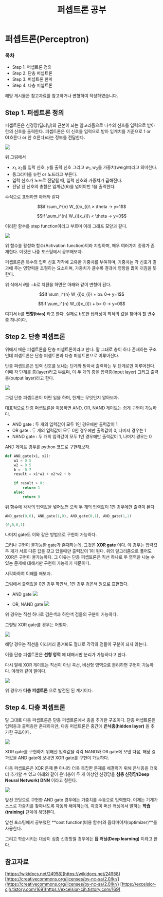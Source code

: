 ﻿---  
title:  "퍼셉트론 공부"  
  
categories:  
 - Deep learning  
tags:  
 - Study, Deep learning
 
---
# 퍼셉트론(Perceptron)
### 목차

-  Step 1. 퍼셉트론 정의
-  Step 2. 단층 퍼셉트론
-  Step 3. 퍼셉트론 한계
-   Step 4. 다층 퍼셉트론

해당 게시물은 참고자료를 참고하거나 변형하여 작성하였습니다.

## Step 1. 퍼셉트론 정의

퍼셉트론은 신경망(딥러닝)의 근본이 되는 알고리즘으로 다수의 신호를 입력으로 받아 한의 신호를 출력한다. 
퍼셉트론은 이 신호를 입력으로 받아 임계치를 기준으로 1 or 0(흐른다 or 안 흐른다)라는 정보를 전달한다.

![](https://t1.daumcdn.net/cfile/tistory/99BDCE4D5B98A1022C)

위 그림에서 
- $x_1, x_2$를 입력 신호, $y$를 출력 신호 그리고 $w_1, w_2$를 가중치(weight)라고 의미한다.
- 동그라미를 뉴런 or 노드라고 부른다.
- 입력 신호가 노드로 전달될 때, 입력 신호와 가중치가 곱해진다.
- 전달 된 신호의 총합은 임계값($\theta$)를 넘어야만 1을 출력한다.

수식으로 표현하면 아래와 같다

$$if  \sum_i^{n} W_{i}x_{i}\ ≥ \theta → y=1$$

$$if  \sum_i^{n} W_{i}x_{i}\ < \theta → y=0$$

이러한 함수를 step function이라고 부르며 아래 그래프 모양과 같다.

![](https://wikidocs.net/images/page/24987/step_function.PNG)

위 함수를 활성화  함수(Activation function)이라 지칭하며, 매우 여러가지 종류가 존재한다. 이것은 나중 포스팅에서 공부해보자.

퍼셉트론은 복수의 입력 신호 각각에 고유한 가중치를 부여하며, 가중치는 각 신호가 결과에 주는 영향력을 조절하는 요소이며, 
가중치가 클수록 결과에 영향을 많이 끼침을 뜻한다.

위 식에서 $\theta$를 $-b$로 치환을 하면은 아래와 같이 변형이 된다.

$$if  \sum_i^{n} W_{i}x_{i}\  + b≥ 0→ y=1$$

$$if  \sum_i^{n} W_{i}x_{i}\ + b< 0 → y=0$$

여기서 $b$를 **편향(bias)** 라고 한다. 실제로 $b$또한 딥러닝이 최적의 값을 찾아야 할 변수 중 하나이다.

## Step 2. 단층 퍼셉트론

위에서 배운 퍼셉트론을 단층 퍼셉트론이라고 한다. 말 그대로 층이 하나 존재하는 구조인데 퍼셉트론은 단층 퍼셉트론과 
다층 퍼셉트론으로 이루어진다.

단층 퍼셉트론은 입력 신호를 보내는 단계와 받아서 출력하는 두 단계로만 이루어진다. 이때 각 단계를 층(layer)라고 부르며, 
이 두 개의 층을 입력층(input layer) 그리고 출력층(output layer)라고 한다.

![](https://wikidocs.net/images/page/24958/perceptron3_final.PNG)

그럼 단층 퍼셉트론이 어떤 일을 하며, 한계는 무엇인지 알아보자.

대표적으로 단층 퍼셉트론을 이용하면 AND, OR, NAND 게이트는 쉽게 구현이 가능하다. 
 - AND gate : 두 개의 입력값이 모두 1인 경우에만 출력값이 1
 - OR gate : 두 개의 입력값이 모두 0인 경우에만 출력값이 0, 나머지 경우는 1
 - NAND gate : 두 개의 입력값이 모두 1인 경우에만 출력값이 1, 나머지 경우는 0

AND 게이트 경우를 python 코드로 구현해보자. 
```python
def AND_gate(x1, x2):
	w1 = 0.5
	w2 = 0.5
	b = -0.7
	result = x1*w1 + x2*w2 + b
	
	if result > 0:
		return 1
	else:
		return 0
```
위 함수에 각각의 입력값을 넣어보면 오직 두 개의 입력값이 1인 경우에만 출력이 된다.

```python
AND_gate(0,0), AND_gate(1,0), AND_gate(0,1), AND_gate(1,1) 
```
```python
(0,0,0,1)
```

나머지 gate도 이와 같은 방법으로 구현이 가능하다. 

그러나 구현이 불가능한 gate가 존재하는데, 그것은 **XOR gate** 이다. 이 경우는 입력값 두 개가 서로 다른 값을 갖고 있을때만 출력값이 1이 된다. 
위의 알고리즘으로 풀어도 XOR은 구현이 불가능하다. 그 이유는 단층 퍼셉트론은 직선 하나로 두 영역을 나눌 수 있는 문제에 대해서만 구현이 가능하기 때문이다. 

시각화하여 이해를 해보자.

그림에서 출력값을 0인 경우 하얀색, 1인 경우 검은색 원으로 표현했다. 

- AND gate 
![](https://wikidocs.net/images/page/24958/andgraphgate.PNG)

- OR, NAND gate
![](https://wikidocs.net/images/page/24958/oragateandnandgate.PNG)

위 경우는 직선 하나로 검은색과 하얀색 점들의 구분이 가능하다. 

그렇담 XOR gate를 경우는 어떨까.

![](https://wikidocs.net/images/page/24958/xorgraphandxorgate.PNG)

해당 경우는 직선을 이리저리 옮겨봐도 절대로 각각의 점들이 구분이 되지 않는다. 

이를 단층 퍼셉트론은 **선형 영역** 에 대해서만 분리가 가능하다고 한다.

다시 말해 XOR 게이트는 직선이 아닌 곡선, 비선형 영역으로 분리하면 구현이 가능하다.
아래와 같이 말이다.

![](https://wikidocs.net/images/page/24958/xorgate_nonlinearity.PNG)

위 경우가 **다층 퍼셉트론** 으로  발전된 된 계기이다.

## Step 4.  다층 퍼셉트론

말 그대로 다층 퍼셉트론은 단층 퍼셉트론에서 층을 추가한 구조이다. 단층 퍼셉트론은 입력층과 출력층만 존재하지만, 다층 퍼셉트론은 중간에 **은닉층(hidden layer)** 을 추가한 구조이다. 

![](https://wikidocs.net/images/page/24958/perceptron_4image.jpg)

XOR gate를 구현하기 위해선 입력값을 각각 NAND와 OR gate에 보낸 다음, 해당 결과값을 AND gate에 보내면 XOR gate를 구현이 가능하다.

다층 퍼셉트론은 XOR 문제 뿐 아니라 더욱 복잡한 문제를 해결하기 위해 은닉층을 더욱 더 추가할 수 있고 아래와 같이 은닉층이 두 개 이상인 신경망을 **심층 신경망(Deep Neural Network) DNN** 이라고 칭한다.

![](https://wikidocs.net/images/page/24958/%EC%9E%85%EC%9D%80%EC%B8%B5.PNG)

앞선 코딩으로 구현한 AND gate 경우에는 가중치를 수동으로 입력했다. 이제는 기계가 스스로 가중치를 찾아내도록 자동화 해야하는데, 이것이 머신 러닝에서 말하는 **학습(training)** 단계에 해당된다. 

앞선 포스팅에서 공부했던 **cost function(비용 함수)와 옵티마이저(optimizer)**를 사용한다. 

그리고 학습시키는 대상이 심층 신경망일 경우에는 **딥 러닝(Deep learning)** 이라고 한다.

## 참고자료

[https://wikidocs.net/24958](https://wikidocs.net/24958) 
[https://creativecommons.org/licenses/by-nc-sa/2.0/kr/](https://creativecommons.org/licenses/by-nc-sa/2.0/kr/)
[https://excelsior-cjh.tistory.com/169](https://excelsior-cjh.tistory.com/169)





